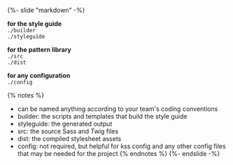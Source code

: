{%- slide "markdown" -%}

**for the style guide**<br>
`./builder`<br>
`./styleguide`

**for the pattern library**<br>
`./src`<br>
`./dist`

**for any configuration**<br>
`./config`


{% notes %}
- can be named anything according to your team's coding conventions
- builder: the scripts and templates that build the style guide
- styleguide: the generated output
- src: the source Sass and Twig files
- dist: the compiled stylesheet assets
- config: not required, but helpful for kss config and any other config files that may be needed for the project
{% endnotes %}
{%- endslide -%}
